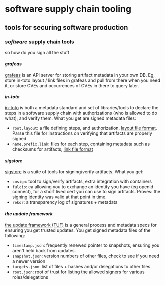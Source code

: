 # software supply chain tooling

## tools for securing software production

### _software_ supply chain tools

so how do you sign all the stuff

#### _grafeas_

[grafeas](https://grafeas.io/)
is an API server for storing artifact metadata in your own DB.
Eg, store in-toto layout / link files in grafeas and pull from there when you need it,
or store CVEs and occurrences of CVEs in there to query later.

#### _in-toto_

[in-toto](https://in-toto.io/)
is both a metadata standard and set of libraries/tools
to declare the steps in a software supply chain with authorizations
(who is allowed to do what), and verify them.
What you get are signed metadata files:

- `root.layout`: a file defining steps, and authorization,
  [layout file format](https://github.com/in-toto/docs/blob/master/in-toto-spec.md#43-file-formats-layout).
  Parse this file for instructions on verifying that artifacts are properly signed
- `name.prefix.link`: files for each step, containing metadata such as checksums for artifacts,
  [link file format](https://github.com/in-toto/docs/blob/master/in-toto-spec.md#44-file-formats-namekeyid-prefixlink)

#### _sigstore_

[sigstore](https://www.sigstore.dev/)
is a suite of tools for signing/verify artifacts.
What you get:

- `cosign`: tool to sign/verify artifacts, extra integration with containers
- `fulcio`: ca allowing you to exchange an identity you have (eg openid connect),
  for a short lived cert you can use to sign artifacts.
  Proves: the signing identity was valid at that point in time.
- `rekor`: a transparency log of signatures + metadata

#### _the update framework_

[the update framework (TUF)](https://theupdateframework.io/)
is a general process and metadata specs for ensuring you get trusted updates.
You get signed metadata files of the following:

- `timestamp.json`: frequently renewed pointer to snapshots, ensuring you aren't held back from updates.
- `snapshot.json`: version numbers of other files, check to see if you need a newer version
- `targets.json`: list of files + hashes and/or delegations to other files
- `root.json`: root of trust for listing the allowed signers for various roles/delegations
